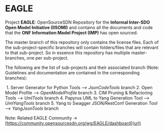 # EAGLE
Project **EAGLE**: OpenSourceSDN Repository for the **Informal Inter-SDO Open Model Initiative (IISOMI)** and contains all the documents and code that the **ONF Information Model Project (IMP)** has open sourced.

The master branch of this repository only contains the license files. Each of the sub-project-specific branches will contain folders/files that are relevant to that sub-project. So in essence this repository has multiple master-branches, one per sub-project.

The following are the list of sub-projects and their associated branch (Note: Guidelines and documentation are contained in the corresponding branches):

  1. Server Generator for Python Tools --> *JsonCodeTools* branch
  2. Open Model Profile --> *OpenModelProfile* branch
  3. CIM Pruning & Refactoring Tools --> *UmlTools* branch
  4. Papyrus UML to Yang Generation Tool --> *UmlYangTools* branch
  5. Yang to Swagger JSON/RestConf Generation Tool --> *YangJsonTools* branch
  
Note: Related EAGLE Community -> [https://community.opensourcesdn.org/wg/EAGLE/dashboard](url)

